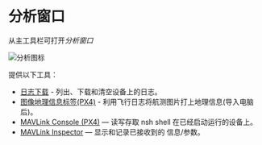 # 分析窗口

从主工具栏可打开*分析窗口*

![分析图标](../../assets/analyze/analyze_toolbar.jpg)

提供以下工具：

* [日志下载](../analyze_view/log_download.md) - 列出、下载和清空设备上的日志。
* [图像地理信息标签(PX4)](../analyze_view/geotag_images.md) - 利用飞行日志将航测图片打上地理信息(导入电脑后)。
* [MAVLink Console (PX4)](../analyze_view/mavlink_console.md) — 读写存取 nsh shell 在已经启动运行的设备上。
* [MAVLink Inspector](../analyze_view/mavlink_inspector.md) — 显示和记录已接收到的 信息/参数。
